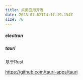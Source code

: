 ```yaml
---
title: 桌面应用开发
date: 2023-07-02T14:17:19.154Z
size: 76
---
```

##### electron

##### tauri

基于Rust

https://github.com/tauri-apps/tauri
